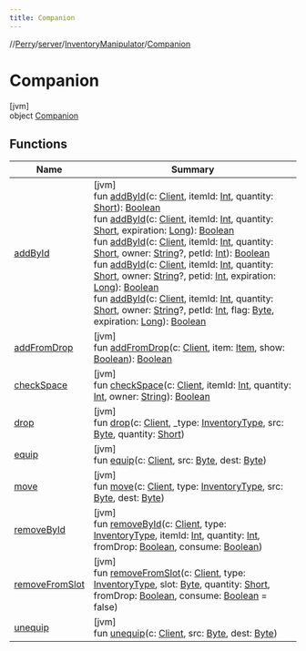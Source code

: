 ```yaml
---
title: Companion
---
```

//[Perry](../../../../index.html)/[server](../../index.html)/[InventoryManipulator](../index.html)/[Companion](index.html)



# Companion



[jvm]\
object [Companion](index.html)



## Functions


| Name | Summary |
|---|---|
| [addById](add-by-id.html) | [jvm]<br>fun [addById](add-by-id.html)(c: [Client](../../../client/-client/index.html), itemId: [Int](https://kotlinlang.org/api/latest/jvm/stdlib/kotlin/-int/index.html), quantity: [Short](https://kotlinlang.org/api/latest/jvm/stdlib/kotlin/-short/index.html)): [Boolean](https://kotlinlang.org/api/latest/jvm/stdlib/kotlin/-boolean/index.html)<br>fun [addById](add-by-id.html)(c: [Client](../../../client/-client/index.html), itemId: [Int](https://kotlinlang.org/api/latest/jvm/stdlib/kotlin/-int/index.html), quantity: [Short](https://kotlinlang.org/api/latest/jvm/stdlib/kotlin/-short/index.html), expiration: [Long](https://kotlinlang.org/api/latest/jvm/stdlib/kotlin/-long/index.html)): [Boolean](https://kotlinlang.org/api/latest/jvm/stdlib/kotlin/-boolean/index.html)<br>fun [addById](add-by-id.html)(c: [Client](../../../client/-client/index.html), itemId: [Int](https://kotlinlang.org/api/latest/jvm/stdlib/kotlin/-int/index.html), quantity: [Short](https://kotlinlang.org/api/latest/jvm/stdlib/kotlin/-short/index.html), owner: [String](https://kotlinlang.org/api/latest/jvm/stdlib/kotlin/-string/index.html)?, petId: [Int](https://kotlinlang.org/api/latest/jvm/stdlib/kotlin/-int/index.html)): [Boolean](https://kotlinlang.org/api/latest/jvm/stdlib/kotlin/-boolean/index.html)<br>fun [addById](add-by-id.html)(c: [Client](../../../client/-client/index.html), itemId: [Int](https://kotlinlang.org/api/latest/jvm/stdlib/kotlin/-int/index.html), quantity: [Short](https://kotlinlang.org/api/latest/jvm/stdlib/kotlin/-short/index.html), owner: [String](https://kotlinlang.org/api/latest/jvm/stdlib/kotlin/-string/index.html)?, petid: [Int](https://kotlinlang.org/api/latest/jvm/stdlib/kotlin/-int/index.html), expiration: [Long](https://kotlinlang.org/api/latest/jvm/stdlib/kotlin/-long/index.html)): [Boolean](https://kotlinlang.org/api/latest/jvm/stdlib/kotlin/-boolean/index.html)<br>fun [addById](add-by-id.html)(c: [Client](../../../client/-client/index.html), itemId: [Int](https://kotlinlang.org/api/latest/jvm/stdlib/kotlin/-int/index.html), quantity: [Short](https://kotlinlang.org/api/latest/jvm/stdlib/kotlin/-short/index.html), owner: [String](https://kotlinlang.org/api/latest/jvm/stdlib/kotlin/-string/index.html)?, petId: [Int](https://kotlinlang.org/api/latest/jvm/stdlib/kotlin/-int/index.html), flag: [Byte](https://kotlinlang.org/api/latest/jvm/stdlib/kotlin/-byte/index.html), expiration: [Long](https://kotlinlang.org/api/latest/jvm/stdlib/kotlin/-long/index.html)): [Boolean](https://kotlinlang.org/api/latest/jvm/stdlib/kotlin/-boolean/index.html) |
| [addFromDrop](add-from-drop.html) | [jvm]<br>fun [addFromDrop](add-from-drop.html)(c: [Client](../../../client/-client/index.html), item: [Item](../../../client.inventory/-item/index.html), show: [Boolean](https://kotlinlang.org/api/latest/jvm/stdlib/kotlin/-boolean/index.html)): [Boolean](https://kotlinlang.org/api/latest/jvm/stdlib/kotlin/-boolean/index.html) |
| [checkSpace](check-space.html) | [jvm]<br>fun [checkSpace](check-space.html)(c: [Client](../../../client/-client/index.html), itemId: [Int](https://kotlinlang.org/api/latest/jvm/stdlib/kotlin/-int/index.html), quantity: [Int](https://kotlinlang.org/api/latest/jvm/stdlib/kotlin/-int/index.html), owner: [String](https://kotlinlang.org/api/latest/jvm/stdlib/kotlin/-string/index.html)): [Boolean](https://kotlinlang.org/api/latest/jvm/stdlib/kotlin/-boolean/index.html) |
| [drop](drop.html) | [jvm]<br>fun [drop](drop.html)(c: [Client](../../../client/-client/index.html), _type: [InventoryType](../../../client.inventory/-inventory-type/index.html), src: [Byte](https://kotlinlang.org/api/latest/jvm/stdlib/kotlin/-byte/index.html), quantity: [Short](https://kotlinlang.org/api/latest/jvm/stdlib/kotlin/-short/index.html)) |
| [equip](equip.html) | [jvm]<br>fun [equip](equip.html)(c: [Client](../../../client/-client/index.html), src: [Byte](https://kotlinlang.org/api/latest/jvm/stdlib/kotlin/-byte/index.html), dest: [Byte](https://kotlinlang.org/api/latest/jvm/stdlib/kotlin/-byte/index.html)) |
| [move](move.html) | [jvm]<br>fun [move](move.html)(c: [Client](../../../client/-client/index.html), type: [InventoryType](../../../client.inventory/-inventory-type/index.html), src: [Byte](https://kotlinlang.org/api/latest/jvm/stdlib/kotlin/-byte/index.html), dest: [Byte](https://kotlinlang.org/api/latest/jvm/stdlib/kotlin/-byte/index.html)) |
| [removeById](remove-by-id.html) | [jvm]<br>fun [removeById](remove-by-id.html)(c: [Client](../../../client/-client/index.html), type: [InventoryType](../../../client.inventory/-inventory-type/index.html), itemId: [Int](https://kotlinlang.org/api/latest/jvm/stdlib/kotlin/-int/index.html), quantity: [Int](https://kotlinlang.org/api/latest/jvm/stdlib/kotlin/-int/index.html), fromDrop: [Boolean](https://kotlinlang.org/api/latest/jvm/stdlib/kotlin/-boolean/index.html), consume: [Boolean](https://kotlinlang.org/api/latest/jvm/stdlib/kotlin/-boolean/index.html)) |
| [removeFromSlot](remove-from-slot.html) | [jvm]<br>fun [removeFromSlot](remove-from-slot.html)(c: [Client](../../../client/-client/index.html), type: [InventoryType](../../../client.inventory/-inventory-type/index.html), slot: [Byte](https://kotlinlang.org/api/latest/jvm/stdlib/kotlin/-byte/index.html), quantity: [Short](https://kotlinlang.org/api/latest/jvm/stdlib/kotlin/-short/index.html), fromDrop: [Boolean](https://kotlinlang.org/api/latest/jvm/stdlib/kotlin/-boolean/index.html), consume: [Boolean](https://kotlinlang.org/api/latest/jvm/stdlib/kotlin/-boolean/index.html) = false) |
| [unequip](unequip.html) | [jvm]<br>fun [unequip](unequip.html)(c: [Client](../../../client/-client/index.html), src: [Byte](https://kotlinlang.org/api/latest/jvm/stdlib/kotlin/-byte/index.html), dest: [Byte](https://kotlinlang.org/api/latest/jvm/stdlib/kotlin/-byte/index.html)) |


